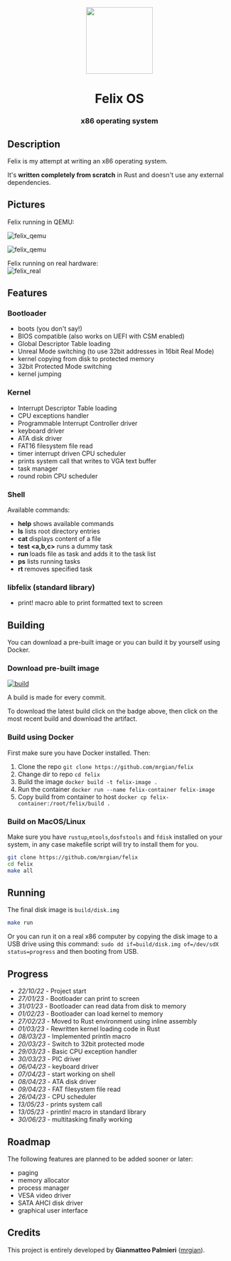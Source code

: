 <p align="center"><img src="https://user-images.githubusercontent.com/10211171/231185775-eb188a74-a133-45f6-8f2b-21cc1d498a0a.jpg" height=150></p>
<h1 align="center">Felix OS</h1>
<h3 align="center">
x86 operating system
</h3>

## Description

Felix is my attempt at writing an x86 operating system.

It's **written completely from scratch** in Rust and doesn't use any external dependencies.

## Pictures
Felix running in QEMU:<br>

![felix_qemu](https://github.com/mrgian/felix/assets/10211171/b371934e-0ac7-40e6-a965-e42bf9e24e86)

![felix_qemu](https://github.com/mrgian/felix/assets/10211171/99a2012b-29af-44d8-a2cf-73fceee665e1)

Felix running on real hardware:<br>
![felix_real](https://user-images.githubusercontent.com/10211171/230796141-b2c62d63-5c4e-4d8b-a9ee-3669bdee48b0.jpg)

## Features

### Bootloader
- boots (you don't say!)
- BIOS compatible (also works on UEFI with CSM enabled)
- Global Descriptor Table loading
- Unreal Mode switching (to use 32bit addresses in 16bit Real Mode)
- kernel copying from disk to protected memory
- 32bit Protected Mode switching
- kernel jumping

### Kernel
- Interrupt Descriptor Table loading
- CPU exceptions handler
- Programmable Interrupt Controller driver
- keyboard driver
- ATA disk driver
- FAT16 filesystem file read
- timer interrupt driven CPU scheduler
- prints system call that writes to VGA text buffer 
- task manager
- round robin CPU scheduler

### Shell
Available commands:
- **help** shows available commands
- **ls** lists root directory entries
- **cat <filename>** displays content of a file
- **test <a,b,c>** runs a dummy task
- **run <file>** loads file as task and adds it to the task list
- **ps** lists running tasks
- **rt <id>** removes specified task

### libfelix (standard library)
- print! macro able to print formatted text to screen

## Building

You can download a pre-built image or you can build it by yourself using Docker.

### Download pre-built image
[![build](https://github.com/mrgian/felix/actions/workflows/docker.yml/badge.svg)](https://github.com/mrgian/felix/actions)

A build is made for every commit.

To download the latest build click on the badge above, then click on the most recent build and download the artifact.

### Build using Docker
First make sure you have Docker installed. Then:

1. Clone the repo `git clone https://github.com/mrgian/felix`
2. Change dir to repo `cd felix`
3. Build the image `docker build -t felix-image .`
4. Run the container `docker run --name felix-container felix-image`
5. Copy build from container to host `docker cp felix-container:/root/felix/build .`

### Build on MacOS/Linux
Make sure you have `rustup`,`mtools`,`dosfstools` and `fdisk` installed on your system, in any case makefile script
will try to install them for you.

```zsh
git clone https://github.com/mrgian/felix
cd felix
make all
```

## Running
The final disk image is `build/disk.img`

```zsh
make run
```

Or you can run it on a real x86 computer by copying the disk image to a USB drive using this command: `sudo dd if=build/disk.img of=/dev/sdX status=progress` and then booting from USB.

## Progress
- *22/10/22* - Project start
- *27/01/23* - Bootloader can print to screen
- *31/01/23* - Bootloader can read data from disk to memory
- *01/02/23* - Bootloader can load kernel to memory
- *27/02/23* - Moved to Rust environment using inline assembly
- *01/03/23* - Rewritten kernel loading code in Rust
- *08/03/23* - Implemented println macro
- *20/03/23* - Switch to 32bit protected mode
- *29/03/23* - Basic CPU exception handler
- *30/03/23* - PIC driver
- *06/04/23* - keyboard driver
- *07/04/23* - start working on shell
- *08/04/23* - ATA disk driver
- *09/04/23* - FAT filesystem file read
- *26/04/23* - CPU scheduler
- *13/05/23* - prints system call
- *13/05/23* - println! macro in standard library
- *30/06/23* - multitasking finally working

## Roadmap
The following features are planned to be added sooner or later:
 - paging
 - memory allocator
 - process manager
 - VESA video driver
 - SATA AHCI disk driver
 - graphical user interface

## Credits
This project is entirely developed by **Gianmatteo Palmieri** ([mrgian](https://github.com/mrgian)).
